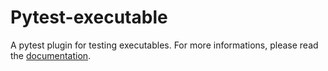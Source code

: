 Pytest-executable
=================

A pytest plugin for testing executables.
For more informations, please read the [documentation](https://pytest-executable.readthedocs.io/en/latest).
